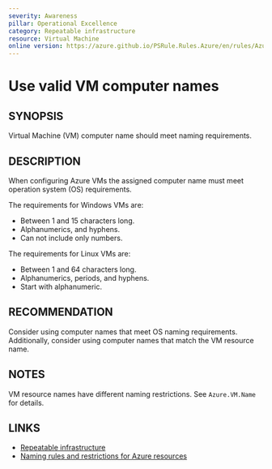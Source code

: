 ```yaml
---
severity: Awareness
pillar: Operational Excellence
category: Repeatable infrastructure
resource: Virtual Machine
online version: https://azure.github.io/PSRule.Rules.Azure/en/rules/Azure.VM.ComputerName/
---
```


# Use valid VM computer names

## SYNOPSIS

Virtual Machine (VM) computer name should meet naming requirements.

## DESCRIPTION

When configuring Azure VMs the assigned computer name must meet operation system (OS) requirements.

The requirements for Windows VMs are:

- Between 1 and 15 characters long.
- Alphanumerics, and hyphens.
- Can not include only numbers.

The requirements for Linux VMs are:

- Between 1 and 64 characters long.
- Alphanumerics, periods, and hyphens.
- Start with alphanumeric.

## RECOMMENDATION

Consider using computer names that meet OS naming requirements.
Additionally, consider using computer names that match the VM resource name.

## NOTES

VM resource names have different naming restrictions.
See `Azure.VM.Name` for details.

## LINKS

- [Repeatable infrastructure](https://learn.microsoft.com/azure/architecture/framework/devops/automation-infrastructure)
- [Naming rules and restrictions for Azure resources](https://learn.microsoft.com/azure/azure-resource-manager/management/resource-name-rules)
